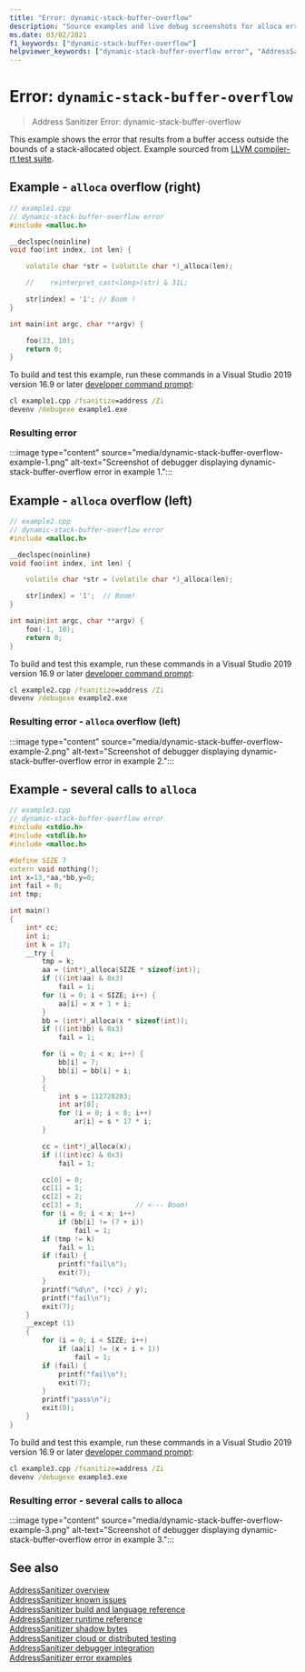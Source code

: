 ```yaml
---
title: "Error: dynamic-stack-buffer-overflow"
description: "Source examples and live debug screenshots for alloca errors."
ms.date: 03/02/2021
f1_keywords: ["dynamic-stack-buffer-overflow"]
helpviewer_keywords: ["dynamic-stack-buffer-overflow error", "AddressSanitizer error dynamic-stack-buffer-overflow"]
---
```

# Error: `dynamic-stack-buffer-overflow`

> Address Sanitizer Error: dynamic-stack-buffer-overflow

This example shows the error that results from a buffer access outside the bounds of a stack-allocated object. Example sourced from [LLVM compiler-rt test suite](https://github.com/llvm/llvm-project/tree/main/compiler-rt/test/asan/TestCases).

## Example - `alloca` overflow (right)

```cpp
// example1.cpp
// dynamic-stack-buffer-overflow error
#include <malloc.h>

__declspec(noinline)
void foo(int index, int len) {

    volatile char *str = (volatile char *)_alloca(len);

    //    reinterpret_cast<long>(str) & 31L;

    str[index] = '1'; // Boom !
}

int main(int argc, char **argv) {

    foo(33, 10);
    return 0;
}
```

To build and test this example, run these commands in a Visual Studio 2019 version 16.9 or later [developer command prompt](../build/building-on-the-command-line.md#developer_command_prompt_shortcuts):

```cmd
cl example1.cpp /fsanitize=address /Zi
devenv /debugexe example1.exe
```

### Resulting error

:::image type="content" source="media/dynamic-stack-buffer-overflow-example-1.png" alt-text="Screenshot of debugger displaying dynamic-stack-buffer-overflow error in example 1.":::

## Example - `alloca` overflow (left)

```cpp
// example2.cpp
// dynamic-stack-buffer-overflow error
#include <malloc.h>

__declspec(noinline)
void foo(int index, int len) {

    volatile char *str = (volatile char *)_alloca(len);

    str[index] = '1';  // Boom!
}

int main(int argc, char **argv) {
    foo(-1, 10);
    return 0;
}
```

To build and test this example, run these commands in a Visual Studio 2019 version 16.9 or later [developer command prompt](../build/building-on-the-command-line.md#developer_command_prompt_shortcuts):

```cmd
cl example2.cpp /fsanitize=address /Zi
devenv /debugexe example2.exe
```

### Resulting error - `alloca` overflow (left)

:::image type="content" source="media/dynamic-stack-buffer-overflow-example-2.png" alt-text="Screenshot of debugger displaying dynamic-stack-buffer-overflow error in example 2.":::

## Example - several calls to `alloca`

```cpp
// example3.cpp
// dynamic-stack-buffer-overflow error
#include <stdio.h>
#include <stdlib.h>
#include <malloc.h>

#define SIZE 7
extern void nothing();
int x=13,*aa,*bb,y=0;
int fail = 0;
int tmp;

int main()
{
    int* cc;
    int i;
    int k = 17;
    __try {
        tmp = k;
        aa = (int*)_alloca(SIZE * sizeof(int));
        if (((int)aa) & 0x3)
            fail = 1;
        for (i = 0; i < SIZE; i++) {
            aa[i] = x + 1 + i;
        }
        bb = (int*)_alloca(x * sizeof(int));
        if (((int)bb) & 0x3)
            fail = 1;

        for (i = 0; i < x; i++) {
            bb[i] = 7;
            bb[i] = bb[i] + i;
        }
        {
            int s = 112728283;
            int ar[8];
            for (i = 0; i < 8; i++)
                ar[i] = s * 17 * i;
        }

        cc = (int*)_alloca(x);
        if (((int)cc) & 0x3)
            fail = 1;

        cc[0] = 0;
        cc[1] = 1;
        cc[2] = 2;
        cc[3] = 3;             // <--- Boom!
        for (i = 0; i < x; i++)
            if (bb[i] != (7 + i))
                fail = 1;
        if (tmp != k)
            fail = 1;
        if (fail) {
            printf("fail\n");
            exit(7);
        }
        printf("%d\n", (*cc) / y);
        printf("fail\n");
        exit(7);
    }
    __except (1)
    {
        for (i = 0; i < SIZE; i++)
            if (aa[i] != (x + i + 1))
                fail = 1;
        if (fail) {
            printf("fail\n");
            exit(7);
        }
        printf("pass\n");
        exit(0);
    }
}
```

To build and test this example, run these commands in a Visual Studio 2019 version 16.9 or later [developer command prompt](../build/building-on-the-command-line.md#developer_command_prompt_shortcuts):

```cmd
cl example3.cpp /fsanitize=address /Zi
devenv /debugexe example3.exe
```

### Resulting error - several calls to alloca

:::image type="content" source="media/dynamic-stack-buffer-overflow-example-3.png" alt-text="Screenshot of debugger displaying dynamic-stack-buffer-overflow error in example 3.":::

## See also

[AddressSanitizer overview](./asan.md)\
[AddressSanitizer known issues](./asan-known-issues.md)\
[AddressSanitizer build and language reference](./asan-building.md)\
[AddressSanitizer runtime reference](./asan-runtime.md)\
[AddressSanitizer shadow bytes](./asan-shadow-bytes.md)\
[AddressSanitizer cloud or distributed testing](./asan-offline-crash-dumps.md)\
[AddressSanitizer debugger integration](./asan-debugger-integration.md)\
[AddressSanitizer error examples](./asan-error-examples.md)
